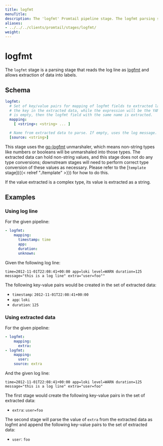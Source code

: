 ```yaml
---
title: logfmt
menuTitle:  
description: The 'logfmt' Promtail pipeline stage. The logfmt parsing stage reads logfmt log lines and extracts the data into labels.
aliases: 
- ../../../clients/promtail/stages/logfmt/
weight:  
---
```


# logfmt

The `logfmt` stage is a parsing stage that reads the log line as [logfmt](https://brandur.org/logfmt) and allows extraction of data into labels.

## Schema

```yaml
logfmt:
  # Set of key/value pairs for mapping of logfmt fields to extracted labels. The YAML key will be
  # the key in the extracted data, while the expression will be the YAML value. If the value
  # is empty, then the logfmt field with the same name is extracted.
  mapping:
    [ <string>: <string> ... ]

  # Name from extracted data to parse. If empty, uses the log message.
  [source: <string>]
```

This stage uses the [go-logfmt](https://github.com/go-logfmt/logfmt) unmarshaler, which means non-string types like
numbers or booleans will be unmarshaled into those types. The extracted data
can hold non-string values, and this stage does not do any type conversions;
downstream stages will need to perform correct type conversion of these values
as necessary. Please refer to the [`template` stage]({{< relref "./template" >}}) for how
to do this.

If the value extracted is a complex type, its value is extracted as a string.

## Examples

### Using log line

For the given pipeline:

```yaml
- logfmt:
    mapping:
      timestamp: time
      app:
      duration:
      unknown:
```

Given the following log line:

```
time=2012-11-01T22:08:41+00:00 app=loki level=WARN duration=125 message="this is a log line" extra="user=foo""
```

The following key-value pairs would be created in the set of extracted data:

- `timestamp`: `2012-11-01T22:08:41+00:00`
- `app`: `loki`
- `duration`: `125`

### Using extracted data

For the given pipeline:

```yaml
- logfmt:
    mapping:
      extra:
- logfmt:
    mapping:
      user:
    source: extra
```

And the given log line:

```
time=2012-11-01T22:08:41+00:00 app=loki level=WARN duration=125 message="this is a log line" extra="user=foo"
```

The first stage would create the following key-value pairs in the set of
extracted data:

- `extra`: `user=foo`

The second stage will parse the value of `extra` from the extracted data as logfmt
and append the following key-value pairs to the set of extracted data:

- `user`: `foo`
